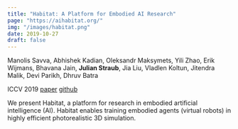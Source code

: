```yaml
---
title: "Habitat: A Platform for Embodied AI Research"
page: "https://aihabitat.org/"
img: "/images/habitat.png"
date: 2019-10-27
draft: false
---
```

Manolis Savva, Abhishek Kadian, Oleksandr Maksymets, Yili Zhao, Erik Wijmans, Bhavana Jain, **Julian Straub**, Jia Liu, Vladlen Koltun, Jitendra Malik, Devi Parikh, Dhruv Batra

ICCV 2019
[paper](http://openaccess.thecvf.com/content_ICCV_2019/papers/Savva_Habitat_A_Platform_for_Embodied_AI_Research_ICCV_2019_paper.pdf)
[github](https://github.com/facebookresearch/habitat-sim)

We present Habitat, a platform for research in embodied artificial intelligence (AI). Habitat enables training embodied agents (virtual robots) in highly efficient photorealistic 3D simulation.
